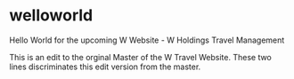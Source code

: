 # welloworld
Hello World for the upcoming W Website - W Holdings Travel Management

This is an edit to the orginal Master of the W Travel Website.
These two lines discriminates this edit version from the master.
